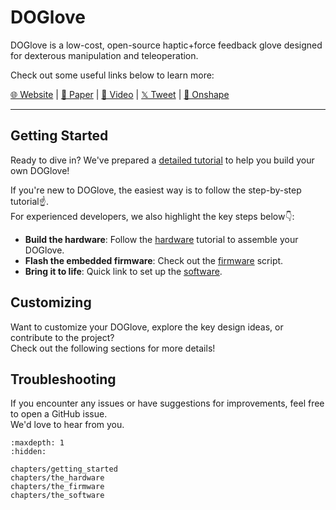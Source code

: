 # DOGlove

DOGlove is a low-cost, open-source haptic+force feedback glove designed for dexterous manipulation and teleoperation.  

Check out some useful links below to learn more:

[🌐 Website](https://do-glove.github.io/) | [📄 Paper](https://arxiv.org/pdf/2502.07730) | [🎥 Video](https://www.youtube.com/watch?v=2qO7dbH9zxc) | [𝕏 Tweet](https://x.com/DoubleHan07/status/1889815837810499688) | [🧩 Onshape](https://cad.onshape.com/documents/7fa03943c40f265f7147311f)

---

## Getting Started

Ready to dive in? We've prepared a [detailed tutorial](chapters/getting_started) to help you build your own DOGlove!

If you're new to DOGlove, the easiest way is to follow the step-by-step tutorial☝️.  
For experienced developers, we also highlight the key steps below👇:

- **Build the hardware**: Follow the [hardware](chapters/the_hardware) tutorial to assemble your DOGlove.
- **Flash the embedded firmware**: Check out the [firmware](chapters/the_firmware) script.
- **Bring it to life**: Quick link to set up the [software](chapters/the_software).


## Customizing

Want to customize your DOGlove, explore the key design ideas, or contribute to the project?  
Check out the following sections for more details!

## Troubleshooting

<!-- If you encounter any issues or have suggestions for improvements, feel free to [open a GitHub issue]()!   -->
If you encounter any issues or have suggestions for improvements, feel free to open a GitHub issue.   
We'd love to hear from you.

```{toctree}
:maxdepth: 1
:hidden:

chapters/getting_started
chapters/the_hardware
chapters/the_firmware
chapters/the_software